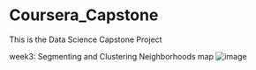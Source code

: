 # Coursera_Capstone
This is the Data Science Capstone Project

week3: Segmenting and Clustering Neighborhoods map
![image](https://user-images.githubusercontent.com/65491468/119253394-1ed11300-bbc2-11eb-8ed4-bd86ba1bcf90.png)
